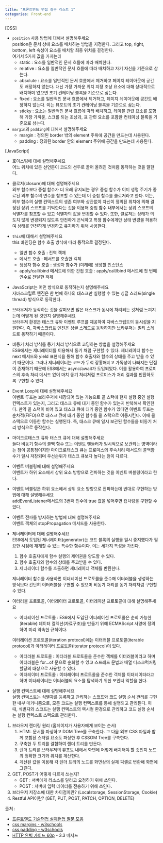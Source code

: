 ```yaml
---
title: "프론트엔드 면접 질문 리스트 1"
categories: Front-end
---
```


[CSS]

- `position` 사용 방법에 대해서 설명해주세요  
   position은 문서 상에 요소를 배치하는 방법을 지정한다. 그리고 top, right, bottom, left 속성이 요소를 배치할 최종 위치를 결정한다.  
   여기서 5가지 값을 가지는데
  - static : 요소를 일반적인 문서 흐름에 따라 배치한다.
  - relative : 요소를 일반적인 문서 흐름에 따라 배치하고 자기 자신을 기준으로 삼는다.
  - absolute : 요소를 일반적인 문서 흐름에서 제거하고 페이지 레이아웃에 공간도 배정하지 않는다. 대신 가장 가까운 위치 지정 조상 요소에 대해 상대적으로 배치하며 없으면 초기 컨테이닝 블록을 기준으로 삼는다.
  - fixed : 요소를 일반적인 문서 흐름에서 제거하고, 페이지 레이아웃에 공간도 배정하지 않는다. 이는 뷰포트의 초기 컨테이닝 블록을 기준으로 삼는다.
  - sticky : 요소는 일반적인 문서 흐름에 따라 배치하고, 테이블 관련 요소를 포함해 가장 가까운, 스크롤 되는 조상과, 표 관련 요소를 포함한 컨테이닝 블록을 기준으로 삼는다.
- `margin`과 `padding`에 대해서 설명해주세요
  - margin : 정의된 border 밖의 element 주위에 공간을 만드는데 사용된다.
  - padding : 정의된 border 안의 element 주위에 공간을 만드는데 사용된다.

[JavaScript]

- 호이스팅에 대해 설명해주세요  
  어느 위치에 있든 선언문이 코드의 선두로 끌어 올려진 것처럼 동작하는 것을 말한다.
- 클로저(closure)에 대해 설명해주세요  
   외부 함수보다 중첩 함수가 더 오래 유지되는 경우 중첩 함수가 이미 생명 주기가 종료된 외부 함수의 변수를 참조할 수 있는데 이 중첩 함수를 클로저라고 한다. 이는, 외부 함수의 실행 컨텍스트의 생존 여부와 상관없이 자신이 정의된 위치에 의해 결정된 상위 스코프를 기억한다는 것을 이용해 중첩 함수 내부에서는 상위 스코프의 식별자를 참조할 수 있고 식별자의 값을 변경할 수 있다. 또한, 클로저는 상태가 의도치 않게 변경되지 않도록 안전하게 은닉하고 특정 함수에게만 상태 변경을 허용하여 상태를 안전하게 변경하고 유지하기 위해 사용한다.
- `this`에 대해서 설명해주세요  
   this 바인딩은 함수 호출 방식에 따라 동적으로 결정된다.
  - 일반 함수 호출 : 전역 객체
  - 메서드 호출 : 메서드를 호출한 객체
  - 생성자 함수 호출 : 생성자 함수가 (미래에) 생성할 인스턴스
  - apply/call/bind 메서드에 의한 간접 호출 : apply/call/bind 메서드에 첫 번째 인수로 전달한 객체
- JavaScript는 어떤 방식으로 동작하는지 설명해주세요  
   자바스크립트 엔진은 한 번에 하나의 태스크만 실행할 수 있는 싱글 스레드(single thread) 방식으로 동작한다.
- 브라우저가 동작하는 것을 살펴보면 많은 태스크가 동시에 처리되는 것처럼 느껴지는데 어떻게 된 것인지 설명해주세요  
  브라우저 환경은 태스크 큐와 이벤트 루프를 제공하여 자바스크립트의 동시성을 지원한다. 즉, 자바스크립트 엔진은 싱글 스레드로 동작하지만 브라우저는 멀티 스레드로 동작하기 때문이다.
- 비동기 처리 방식를 동기 처리 방식으로 코딩하는 방법을 설명해주세요  
  ES6에서는 제너레이터를 이용해서 동기 처럼 구현할 수 있다. 제너레이터 함수는 next 메서드와 yield 표현식을 통해 함수 호출자와 함수의 상태를 주고 받을 수 있기 때문이다. 그러나 제너레이터는 코드가 무척 장황해지고 가독성이 나빠지는 단점이 존재하기 때문에 ES8에서는 async/await가 도입되었다. 이를 활용하여 프로미스의 후속 처리 메서드 없이 마치 동기 처리처럼 프로미스가 처리 결과를 반환하도록 구현할 수 있다.
- Event Loop에 대해 설명해주세요  
  이벤트 루프는 브라우저에 내장되어 있는 기능으로 콜 스택에 현재 실행 중인 실행 컨텍스트가 있는지, 그리고 태스크 큐에 대기 중인 함수가 있는지 반복해서 확인한다. 만약 콜 스택이 비어 있고 태스크 큐에 대기 중인 함수가 있다면 이벤트 루프는 순차적(FIFO)으로 태스크 큐에 대기 중인 함수를 콜 스택으로 이동시킨다. 이때 콜 스택으로 이동한 함수는 실행된다. 즉, 태스크 큐에 일시 보관된 함수들을 비동기 처리 방식으로 동작한다.
- 마이크로태스크 큐와 태스크 큐에 대해 설명해주세요  
   둘다 비동기 함수의 콜백 함수 또는 이벤트 핸들러가 일시적으로 보관되는 영역이라는 점이 공통점이지만 마이크로태스크 큐는 프로미스의 후속처리 매서드의 콜백함수가 일시 저장되며 우선순위가 태스크 큐보다 높다는 점이 다르다.
- 이벤트 버블링에 대해 설명해주세요  
   이벤트가 하위 요소에서 상위 요소 방향으로 전파하는 것을 이벤트 버블링이라고 한다.
- 이벤트 버블링은 하위 요소에서 상위 요소 방향으로 전파하는데 반대로 구현하는 방법에 대해 설명해주세요  
  addEventListener메서드의 3번째 인수에 true 값을 넣어주면 캡처링을 구현할 수 있다.
- 이벤트 전파를 방지하는 방법에 대해 설명해주세요  
  이벤트 객체의 stopPropagation 메서드를 사용한다.
- 제너레이터에 대해 설명해주세요  
  ES6에서 도입된 제너레이터(generator)는 코드 블록의 실행을 일시 중지했다가 필요한 시점에 재개할 수 있는 특수한 함수이다. 이는 세가지 특성을 가진다.

  1.  함수 호출자에게 함수 실행의 제어권을 양도할 수 있다.
  2.  함수 호출자와 함수의 상태를 주고받을 수 있다.
  3.  제너레이터 함수를 호출하면 제너레이터 객체를 반환한다.

  제너레이터 함수를 사용하면 이터레이션 프로토콜을 준수해 이터러블을 생성하는 방식보다 간단히 이터러블을 구현할 수 있으며 비동기 처리를 동기 처리처럼 구현할 수 있다.

- 이터러블 프로토콜, 이터레이터 프로토콜, 이터레이션 프로토콜에 대해 설명해주세요

  - 이터레이션 프로토콜 : ES6에서 도입된 이터레이션 프로토콜은 순회 가능한(iterable) 데이터 컬렉션(자료구조)을 만들기 위해 ECMAScript 사양에 정의하여 미리 약속한 규칙이다.

  이터레이션 프로토콜(iteration protocol)에는 이터러블 프로토콜(iterable protocol)과 이터레이터 프로토콜(iterator protocol)이 있다.

  - 이터러블 프로토콜 : 이터러블 프로토콜을 준수한 객체를 이터러블이라고 하며 이터러블은 for...of 문으로 순회할 수 있고 스프레드 문법과 배열 디스크럭처링 할당의 대상으로 사용할 수 있다.
  - 이터레이터 프로토콜 : 이터레이터 프로토콜을 준수한 객체를 이터레이터라고 하며 이터레이터는 이터러블의 요소를 탐색하기 위한 포인터 역할을 한다.

- 실행 컨텍스트에 대해 설명해주세요  
  실행 컨텍스트는 식별자를 등록하고 관리하는 스코프와 코드 실행 순서 관리를 구현한 내부 매커니즘으로, 모든 코드는 실행 컨텍스트를 통해 실행되고 관리된다. 이 때, 식별자와 스코프는 실행 컨텍스트의 렉시컬 환경으로 관리하고 코드 실행 순서는 실행 컨텍스트 스택으로 관리한다.

1. 브라우저 렌더링 원리 (홈페이지가 사용자에게 보이는 순서)
   1. HTML 문서를 파싱하고 DOM Tree를 구축한다. 그 다음 외부 CSS 파일과 함께 포함된 스타일 요소도 파싱한 후 CSSOM Tree를 구축한다.
   2. 구축한 두 트리를 결합하여 렌더 트리를 만든다.
   3. 렌더 트리를 브라우저의 뷰포트 내에서 화면에 어떻게 배치해야 할 것인지 노드의 정확한 크기와 위치를 계산한다.
   4. 계산된 값을 이용해 각 렌더 트리의 노드를 화면상의 실제 픽셀로 변환해 화면에 그린다.
2. GET, POST가 어떻게 다르게 쓰는지?
   - GET : 서버에게 리소스를 달라고 요청하기 위해 쓰인다.
   - POST : 서버에 입력 데이터를 전송하기 위해 쓰인다.
3. 브라우저 저장소에 대한 차이점이란? (Localstorage, SessionStorage, Cookie)
4. Restful API이란? (GET, PUT, POST, PATCH, OPTION, DELETE)

출처 :

- [프론트엔드 기술면접 실제현업 질문 모음](https://realmojo.tistory.com/300)
- [css margins - w3schools](https://www.w3schools.com/css/css_margin.asp)
- [css padding - w3schools](https://www.w3schools.com/css/css_padding.asp)
- [HTTP 완벽 가이드 60p](http://www.yes24.com/Product/Goods/15381085) - 3.3 메서드
